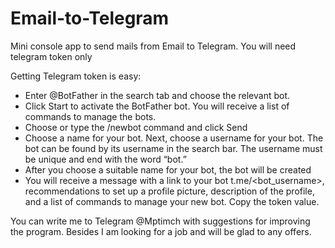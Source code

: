 # Email-to-Telegram
Mini console app to send mails from Email to Telegram. You will need telegram token only

Getting Telegram token is easy:
- Enter @BotFather in the search tab and choose the relevant bot.
- Click Start to activate the BotFather bot. You will receive a list of commands to manage the bots.
- Choose or type the /newbot command and click Send
- Choose a name for your bot. Next, choose a username for your bot. The bot can be found by its username in the search bar. The username must be unique and end with the word “bot.”
- After you choose a suitable name for your bot, the bot will be created
- You will receive a message with a link to your bot t.me/<bot_username>, recommendations to set up a profile picture, description of the profile, and a list of commands to manage your new bot.
Copy the token value. 



You can write me to Telegram @Mptimch with suggestions for improving the program.
Besides I am looking for a job and will be glad to any offers.
